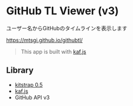 # GitHub TL Viewer (v3)

ユーザー名からGitHubのタイムラインを表示します

https://mtsgi.github.io/githubtl/

> This app is built with [kaf.js](https://github.com/mtsgi/kafjs)

## Library

- [kitstrap 0.5](https://github.com/mtsgi/kitstrap)
- [kaf.js](https://github.com/mtsgi/kafjs)
- GitHub API v3
